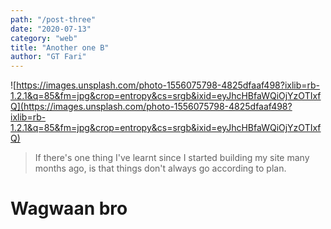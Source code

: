 ```yaml
---
path: "/post-three"
date: "2020-07-13"
category: "web"
title: "Another one B"
author: "GT Fari"
---
```


![https://images.unsplash.com/photo-1556075798-4825dfaaf498?ixlib=rb-1.2.1&q=85&fm=jpg&crop=entropy&cs=srgb&ixid=eyJhcHBfaWQiOjYzOTIxfQ](https://images.unsplash.com/photo-1556075798-4825dfaaf498?ixlib=rb-1.2.1&q=85&fm=jpg&crop=entropy&cs=srgb&ixid=eyJhcHBfaWQiOjYzOTIxfQ)

> If there's one thing I've learnt since I started building my site many months ago, is that things don't always go according to plan.

# Wagwaan bro